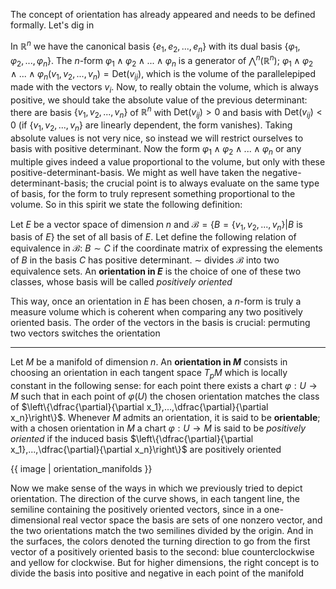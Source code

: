 The concept of orientation has already appeared and needs to be defined formally. Let's dig in

In $\mathbb{R}^n$ we have the canonical basis $\{e_1,e_2,...,e_n\}$ with its dual basis $\{\varphi_1,\varphi_2,...,\varphi_n\}$. The $n$-form $\varphi_1\wedge\varphi_2\wedge...\wedge\varphi_n$ is a generator of $\bigwedge^n(\mathbb{R} ^n)$; $\varphi_1\wedge\varphi_2\wedge...\wedge\varphi_n(v_1,v_2,...,v_n)=\text{Det}(v_{ij})$, which is the volume of the parallelepiped made with the vectors $v_i$. Now, to really obtain the volume, which is always positive, we should take the absolute value of the previous determinant: there are basis $\{v_1,v_2,...,v_n\}$ of $\mathbb{R}^n$ with $\text{Det}(v_{ij})>0$ and basis with $\text{Det}(v_{ij})<0$ (if $\{v_1,v_2,...,v_n\}$ are linearly dependent, the form vanishes). Taking absolute values is not very nice, so instead we will restrict ourselves to basis with positive determinant. Now the form $\varphi_1\wedge\varphi_2\wedge...\wedge\varphi_n$ or any multiple gives indeed a value proportional to the volume, but only with these positive-determinant-basis. We might as well have taken the negative-determinant-basis; the crucial point is to always evaluate on the same type of basis, for the form to truly represent something proportional to the volume. So in this spirit we state the following definition:

Let $E$ be a vector space of dimension $n$ and $\mathcal{B}=\{B=\{v_1,v_2,...,v_n\}| \text{\(B\) is basis of \(E\)}\}$ the set of all basis of $E$. Let define the following relation of equivalence in $\mathcal{B}$: $B\sim C$ if the coordinate matrix of expressing the elements of $B$ in the basis $C$ has positive determinant. $\sim$ divides $\mathcal{B}$ into two equivalence sets. An **orientation in $E$** is the choice of one of these two classes, whose basis will be called _positively oriented_

This way, once an orientation in $E$ has been chosen, a $n$-form is truly a measure volume which is coherent when comparing any two positively oriented basis. The order of the vectors in the basis is crucial: permuting two vectors switches the orientation

---

Let $M$ be a manifold of dimension $n$. An **orientation in $M$** consists in choosing an orientation in each tangent space $T_p M$ which is locally constant in the following sense: for each point there exists a chart $\varphi:U\longrightarrow M$ such that in each point of $\varphi(U)$ the chosen orientation matches the class of $\left\{\dfrac{\partial}{\partial x_1},...,\dfrac{\partial}{\partial x_n}\right\}$. Whenever $M$ admits an orientation, it is said to be **orientable**; with a chosen orientation in $M$ a chart $\varphi:U\longrightarrow M$ is said to be _positively oriented_ if the induced basis $\left\{\dfrac{\partial}{\partial x_1},...,\dfrac{\partial}{\partial x_n}\right\}$ are positively oriented

{{ image | orientation_manifolds }}

Now we make sense of the ways in which we previously tried to depict orientation. The direction of the curve shows, in each tangent line, the semiline containing the positively oriented vectors, since in a one-dimensional real vector space the basis are sets of one nonzero vector, and the two orientations match the two semilines divided by the origin. And in the surfaces, the colors denoted the turning direction to go from the first vector of a positively oriented basis to the second: blue counterclockwise and yellow for clockwise. But for higher dimensions, the right concept is to divide the basis into positive and negative in each point of the manifold